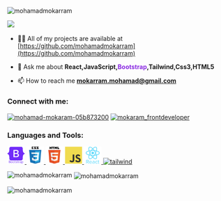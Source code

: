 
<p align="left"> <img src="https://komarev.com/ghpvc/?username=mohamadmokarram&label=Profile%20views&color=0e75b6&style=flat" alt="mohamadmokarram" /> </p>



![](https://github-profile-trophy.vercel.app/?username=mohamadmokarram&theme=gruvbox&no-frame=false&no-bg=true&margin-w=4)



- 👨‍💻 All of my projects are available at [https://github.com/mohamadmokarram](https://github.com/mohamadmokarram)

- 💬 Ask me about **React,JavaScript,<span style="color: blueviolet;">Bootstrap</span>,Tailwind,Css3,HTML5**

- 📫 How to reach me **mokarram.mohamad@gmail.com**

<h3 align="left">Connect with me:</h3>
<p align="left">
<a href="https://linkedin.com/in/mohamad-mokaram-05b873200" target="blank"><img align="center" src="https://raw.githubusercontent.com/rahuldkjain/github-profile-readme-generator/master/src/images/icons/Social/linked-in-alt.svg" alt="mohamad-mokaram-05b873200" height="30" width="40" /></a>
  <a href="https://instagram.com/mokaram_frontdeveloper" target="blank"><img align="center" src="https://raw.githubusercontent.com/rahuldkjain/github-profile-readme-generator/master/src/images/icons/Social/instagram.svg" alt="mokaram_frontdeveloper" height="30" width="40" /></a>
</p>

<h3 align="left">Languages and Tools:</h3>
<p align="left"> <a href="https://getbootstrap.com" target="_blank" rel="noreferrer"> <img src="https://raw.githubusercontent.com/devicons/devicon/master/icons/bootstrap/bootstrap-plain-wordmark.svg" alt="bootstrap" width="40" height="40"/> </a> <a href="https://www.w3schools.com/css/" target="_blank" rel="noreferrer"> <img src="https://raw.githubusercontent.com/devicons/devicon/master/icons/css3/css3-original-wordmark.svg" alt="css3" width="40" height="40"/> </a> <a href="https://www.w3.org/html/" target="_blank" rel="noreferrer"> <img src="https://raw.githubusercontent.com/devicons/devicon/master/icons/html5/html5-original-wordmark.svg" alt="html5" width="40" height="40"/> </a> <a href="https://developer.mozilla.org/en-US/docs/Web/JavaScript" target="_blank" rel="noreferrer"> <img src="https://raw.githubusercontent.com/devicons/devicon/master/icons/javascript/javascript-original.svg" alt="javascript" width="40" height="40"/> </a> <a href="https://reactjs.org/" target="_blank" rel="noreferrer"> <img src="https://raw.githubusercontent.com/devicons/devicon/master/icons/react/react-original-wordmark.svg" alt="react" width="40" height="40"/> </a> <a href="https://tailwindcss.com/" target="_blank" rel="noreferrer"> <img src="https://www.vectorlogo.zone/logos/tailwindcss/tailwindcss-icon.svg" alt="tailwind" width="40" height="40"/> </a> </p>



<p><img align="left" src="https://github-readme-stats.vercel.app/api/top-langs?username=mohamadmokarram&theme=dark&show_icons=true&locale=en&layout=compact" alt="mohamadmokarram" /></p>

<p>&nbsp;<img align="center" src="https://github-readme-stats.vercel.app/api?username=mohamadmokarram&theme=dark&show_icons=true&locale=en" alt="mohamadmokarram" /></p>

<p><img align="center" src="https://github-readme-streak-stats.herokuapp.com/?user=mohamadmokarram&theme=dark" alt="mohamadmokarram" /></p>


